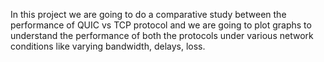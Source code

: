 
In this project we are going to do a comparative study between the performance of QUIC vs TCP protocol and we are going to plot graphs to understand the performance of both the protocols under various network conditions like varying bandwidth, delays, loss.
